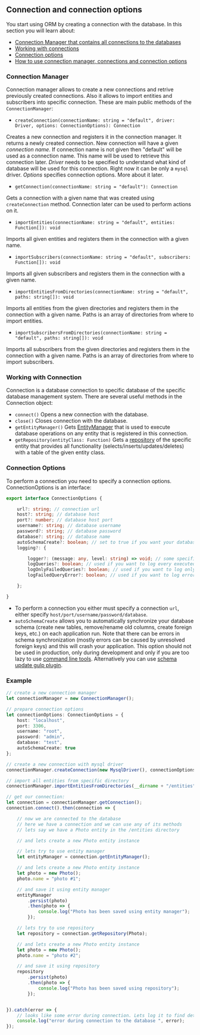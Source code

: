 ## Connection and connection options

You start using ORM by creating a connection with the database. In this section you will learn about:

* [Connection Manager that contains all connections to the databases](#connection-manager)
* [Working with connections](#working-with-connection)
* [Connection options](#connection-options)
* [How to use connection manager, connections and connection options](#example)

### Connection Manager

Connection manager allows to create a new connections and retrive previously created connections. Also it allows to import
entities and subscribers into specific connection. These are main public methods of the `ConnectionManager`:

* `createConnection(connectionName: string = "default", driver: Driver, options: ConnectionOptions): Connection`

Creates a new connection and registers it in the connection manager. It returns a newly created connection.
New connection will have a given *connection name*. If connection name is not given then "default" will be used as a
 connection name. This name will be used to retrieve this connection later.
*Driver* needs to be specified to understand what kind of database will be used for this connection.
Right now it can be only a `mysql` driver.
*Options* specifies connection options. More about it later.

* `getConnection(connectionName: string = "default"): Connection`

Gets a connection with a given name that was created using `createConnection` method. Connection later can be used to
perform actions on it.
* `importEntities(connectionName: string = "default", entities: Function[]): void`

Imports all given entities and registers them in the connection with a given name.
* `importSubscribers(connectionName: string = "default", subscribers: Function[]): void`

Imports all given subscribers and registers them in the connection with a given name.
* `importEntitiesFromDirectories(connectionName: string = "default", paths: string[]): void`

Imports all entities from the given directories and registers them in the connection with a given name.
Paths is an array of directories from where to import entities.
* `importSubscribersFromDirectories(connectionName: string = "default", paths: string[]): void`

Imports all subscribers from the given directories and registers them in the connection with a given name.
Paths is an array of directories from where to import subscribers.

### Working with Connection

Connection is a database connection to specific database of the specific database management system.
There are several useful methods in the Connection object:

* `connect()`
Opens a new connection with the database.
* `close()`
Closes connection with the database.
* `getEntityManager()`
Gets [EntityManager](entity-manager.md) that is used to execute database operations on any entity
that is registered in this connection.
* `getRepository(entityClass: Function)`
Gets a [repository](repository.md) of the specific entity that provides all functionality
(selects/inserts/updates/deletes) with a table of the given entity class.

### Connection Options

To perform a connection you need to specify a connection options. ConnectionOptions is an interface:

```typescript
export interface ConnectionOptions {

    url?: string; // connection url
    host?: string; // database host
    port?: number; // database host port
    username?: string; // database username
    password?: string; // database password
    database?: string; // database name
    autoSchemaCreate?: boolean; // set to true if you want your database schema to be auto created on each application launch
    logging?: {

        logger?: (message: any, level: string) => void; // some specific logger to be used. By default it is a console
        logQueries?: boolean; // used if you want to log every executed query
        logOnlyFailedQueries?: boolean; // used if you want to log only failed query
        logFailedQueryError?: boolean; // used if you want to log error of the failed query

    };

}
```

* To perform a connection you either must specify a connection `url`, either specify `host/port/username/password/database`.
* `autoSchemaCreate` allows you to automatically synchronize your database schema (create new tables,
remove/rename old columns, create foreign keys, etc.) on each application run. Note that there can be errors in schema
synchronization (mostly errors can be caused by unresolved foreign keys) and this will crash your application.
This option should not be used in production, only during development and only if you are too lazy to use
[command line tools](command-line-tools.md). Alternatively you can use [schema update gulp plugin](todo).


### Example

```typescript
// create a new connection manager
let connectionManager = new ConnectionManager();

// prepare connection options
let connectionOptions: ConnectionOptions = {
    host: "localhost",
    port: 3306,
    username: "root",
    password: "admin",
    database: "test",
    autoSchemaCreate: true
};

// create a new connection with mysql driver
connectionManager.createConnection(new MysqlDriver(), connectionOptions);

// import all entities from specific directory
connectionManager.importEntitiesFromDirectories(__dirname + "/entities");

// get our connection:
let connection = connectionManager.getConnection();
connection.connect().then(connection => {

    // now we are connected to the database
    // here we have a connection and we can use any of its methods
    // lets say we have a Photo entity in the /entities directory

    // and lets create a new Photo entity instance

    // lets try to use entity manager
    let entityManager = connection.getEntityManager();

    // and lets create a new Photo entity instance
    let photo = new Photo();
    photo.name = "photo #1";

    // and save it using entity manager
    entityManager
        .persist(photo)
        .then(photo => {
            console.log("Photo has been saved using entity manager");
        });

    // lets try to use repository
    let repository = connection.getRepository(Photo);

    // and lets create a new Photo entity instance
    let photo = new Photo();
    photo.name = "photo #2";

    // and save it using repository
    repository
        .persist(photo)
        .then(photo => {
            console.log("Photo has been saved using repository");
        });


}).catch(error => {
    // looks like some error during connection. Lets log it to find details
    console.log("error during connection to the database ", error);
});
```


